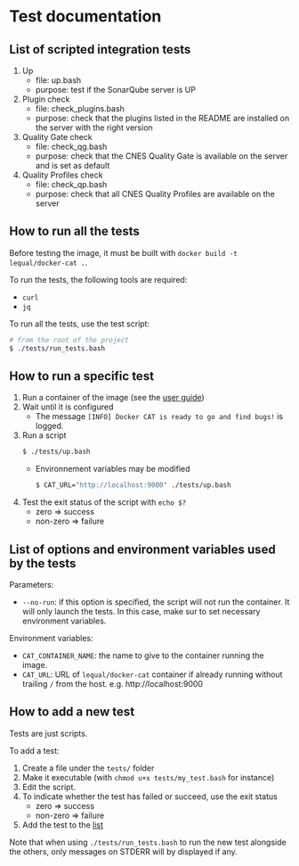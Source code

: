 # Test documentation

## List of scripted integration tests

1. Up
    * file: up.bash
    * purpose: test if the SonarQube server is UP
1. Plugin check
    * file: check_plugins.bash
    * purpose: check that the plugins listed in the README are installed on the server with the right version
1. Quality Gate check
    * file: check_qg.bash
    * purpose: check that the CNES Quality Gate is available on the server and is set as default
1. Quality Profiles check
    * file: check_qp.bash
    * purpose: check that all CNES Quality Profiles are available on the server

## How to run all the tests

Before testing the image, it must be built with `docker build -t lequal/docker-cat .`.

To run the tests, the following tools are required:

* `curl`
* `jq`

To run all the tests, use the test script:

```sh
# from the root of the project
$ ./tests/run_tests.bash
```

## How to run a specific test

1. Run a container of the image (see the [user guide](https://github.com/cnescatlab/docker-cat#Quick-install))
1. Wait until it is configured
    * The message `[INFO] Docker CAT is ready to go and find bugs!` is logged.
1. Run a script
    ```sh
    $ ./tests/up.bash
    ```
    * Environnement variables may be modified
        ```sh
        $ CAT_URL="http://localhost:9000" ./tests/up.bash
        ```
1. Test the exit status of the script with `echo $?`
    * zero => success
    * non-zero => failure

## List of options and environment variables used by the tests

Parameters:
* `--no-run`: if this option is specified, the script will not run the container. It will only launch the tests. In this case, make sur to set necessary environment variables.

Environment variables:
* `CAT_CONTAINER_NAME`: the name to give to the container running the image.
* `CAT_URL`: URL of `lequal/docker-cat` container if already running without trailing `/` from the host. e.g. http://localhost:9000

## How to add a new test

Tests are just scripts.

To add a test:

1. Create a file under the `tests/` folder
1. Make it executable (with `chmod u+x tests/my_test.bash` for instance)
1. Edit the script.
1. To indicate whether the test has failed or succeed, use the exit status
    * zero => success
    * non-zero => failure
1. Add the test to the [list](#list-of-scripted-integration-tests)

Note that when using `./tests/run_tests.bash` to run the new test alongside the others, only messages on STDERR will by displayed if any.
